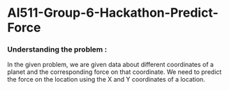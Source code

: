# AI511-Group-6-Hackathon-Predict-Force
### Understanding the problem : 
In the given problem, we are given data about different coordinates of a planet and the corresponding force on that coordinate. We need to predict the force on the location  using the X and Y coordinates of a location.
